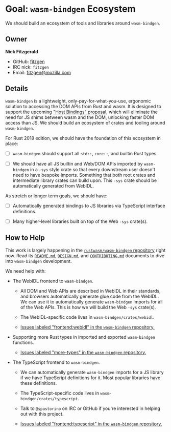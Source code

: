 # Goal: `wasm-bindgen` Ecosystem

We should build an ecosystem of tools and libraries around `wasm-bindgen`.

## Owner

**Nick Fitzgerald**

- GitHub: [fitzgen](https://github.com/fitzgen)
- IRC nick: `fitzgen`
- Email: fitzgen@mozilla.com

## Details

`wasm-bindgen` is a lightweight, only-pay-for-what-you-use, ergonomic solution
to accessing the DOM APIs from Rust and wasm. It is designed to support the
upcoming ["Host Bindings" proposal][host-bindings], which will eliminate the
need for JS shims between wasm and the DOM, unlocking faster DOM access than
JS. We should build an ecosystem of crates and tooling around `wasm-bindgen`.

For Rust 2018 edition, we should have the foundation of this ecosystem in place:

* [ ] `wasm-bindgen` should support all `std::`, `core::`, and builtin Rust
      types.

* [ ] We should have all JS builtin and Web/DOM APIs imported by `wasm-bindgen`
      in a `-sys` style crate so that every downstream user doesn't need to have
      bespoke imports. Something that both root crates and intermediate library
      crates can build upon. This `-sys` crate should be automatically generated
      from WebIDL.

As stretch or longer term goals, we should have:

* [ ] Automatically generated bindings to JS libraries via TypeScript interface
      definitions.

* [ ] Many higher-level libraries built on top of the Web `-sys` crate(s).

## How to Help

This work is largely happening in the [`rustwasm/wasm-bindgen`
repository][wasm-bindgen] right now. Read its [`README.md`][readme],
[`DESIGN.md`][design], and [`CONTRIBUTING.md`][contributing] documents to dive
into `wasm-bindgen` development.

We need help with:

* The WebIDL frontend to `wasm-bindgen`.

  * All DOM and Web APIs are described in WebIDL in their standards, and
    browsers automatically generate glue code from the WebIDL. We can use it to
    automatically generate `wasm-bindgen` imports for all of the Web APIs. This
    is how we will build the Web `-sys` crate(s).

  * The WebIDL-specific code lives in `wasm-bindgen/crates/webidl`.

  * [Issues labeled "frontend:webidl" in the `wasm-bindgen`
    repository.][webidl-issues]

* Supporting more Rust types in imported and exported `wasm-bindgen` functions.

  * [Issues labeled "more-types" in the `wasm-bindgen` repository.][more-types]

* The TypeScript frontend to `wasm-bindgen`.

  * We can automatically generate `wasm-bindgen` imports for a JS library if we
    have TypeScript definitions for it. Most popular libraries have these
    definitions.

  * The TypeScript-specific code lives in `wasm-bindgen/crates/typescript`.

  * Talk to `@spastorino` on IRC or GitHub if you're interested in helping out
    with this project.

  * [Issues labeled "frontend:typescript" in the `wasm-bindgen`
    repository.][typescript-issues]

[host-bindings]: https://github.com/WebAssembly/host-bindings/blob/master/proposals/host-bindings/Overview.md
[wasm-bindgen]: https://github.com/rustwasm/wasm-bindgen
[readme]: https://github.com/rustwasm/wasm-bindgen/blob/master/README.md
[design]: https://github.com/rustwasm/wasm-bindgen/blob/master/DESIGN.md
[contributing]: https://github.com/rustwasm/wasm-bindgen/blob/master/CONTRIBUTING.md
[webidl-issues]: https://github.com/rustwasm/wasm-bindgen/issues?q=is%3Aissue+is%3Aopen+label%3Afrontend%3Awebidl
[more-types]: https://github.com/rustwasm/wasm-bindgen/issues?q=is%3Aissue+is%3Aopen+label%3Amore-types
[typescript-issues]: https://github.com/rustwasm/wasm-bindgen/issues?q=is%3Aissue+is%3Aopen+label%3Afrontend%3Atypescript
